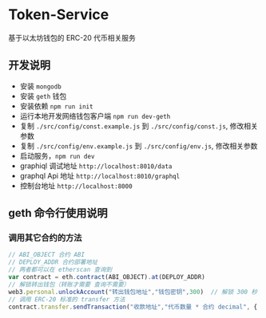 # Token-Service

基于以太坊钱包的 ERC-20 代币相关服务

## 开发说明

- 安装 `mongodb`
- 安装 `geth` 钱包
- 安装依赖 `npm run init`
- 运行本地开发网络钱包客户端 `npm run dev-geth`
- 复制 `./src/config/const.example.js` 到 `./src/config/const.js`, 修改相关参数
- 复制 `./src/config/env.example.js` 到 `./src/config/env.js`, 修改相关参数
- 启动服务，`npm run dev`
- graphiql 调试地址 `http://localhost:8010/data`
- graphql Api 地址 `http://localhost:8010/graphql`
- 控制台地址 `http://localhost:8000`

## geth 命令行使用说明

### 调用其它合约的方法

```javascript
// ABI_OBJECT 合约 ABI
// DEPLOY_ADDR 合约部署地址
// 两者都可以在 etherscan 查询到
var contract = eth.contract(ABI_OBJECT).at(DEPLOY_ADDR)
// 解锁转出钱包（转账才需要 查询不需要）
web3.personal.unlockAccount("转出钱包地址","钱包密钥",300)  // 解锁 300 秒
// 调用 ERC-20 标准的 transfer 方法
contract.transfer.sendTransaction("收款地址","代币数量 * 合约 decimal", { from: "转出钱包地址" })
```